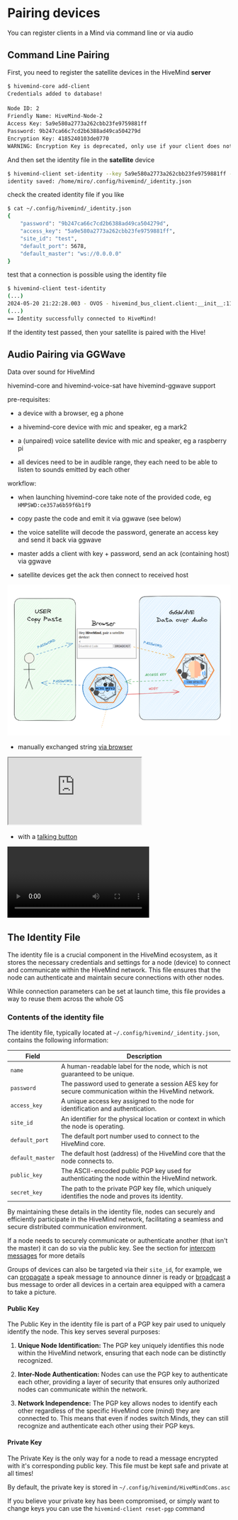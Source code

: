 # Pairing devices

You can register clients in a Mind via command line or via audio

## Command Line Pairing

First, you need to register the satellite devices in the HiveMind **server**

```bash
$ hivemind-core add-client
Credentials added to database!

Node ID: 2
Friendly Name: HiveMind-Node-2
Access Key: 5a9e580a2773a262cbb23fe9759881ff
Password: 9b247ca66c7cd2b6388ad49ca504279d
Encryption Key: 4185240103de0770
WARNING: Encryption Key is deprecated, only use if your client does not support password
```

And then set the identity file in the **satellite** device
```bash
$ hivemind-client set-identity --key 5a9e580a2773a262cbb23fe9759881ff --password 9b247ca66c7cd2b6388ad49ca504279d --host 0.0.0.0 --port 5678 --siteid test
identity saved: /home/miro/.config/hivemind/_identity.json
```

check the created identity file if you like
```bash
$ cat ~/.config/hivemind/_identity.json
{
    "password": "9b247ca66c7cd2b6388ad49ca504279d",
    "access_key": "5a9e580a2773a262cbb23fe9759881ff",
    "site_id": "test",
    "default_port": 5678,
    "default_master": "ws://0.0.0.0"
}
```

test that a connection is possible using the identity file
```bash
$ hivemind-client test-identity
(...)
2024-05-20 21:22:28.003 - OVOS - hivemind_bus_client.client:__init__:112 - INFO - Session ID: 34d75c93-4e65-4ea9-b5f4-87169dcfda01
(...)
== Identity successfully connected to HiveMind!
```

If the identity test passed, then your satellite is paired with the Hive!

## Audio Pairing via GGWave

Data over sound for HiveMind

hivemind-core and hivemind-voice-sat have hivemind-ggwave support

pre-requisites:

- a device with a browser, eg a phone

- a hivemind-core device with mic and speaker, eg a mark2

- a (unpaired) voice satellite device with mic and speaker, eg a raspberry pi

- all devices need to be in audible range, they each need to be able to listen to sounds emitted by each other

workflow:

- when launching hivemind-core take note of the provided code, eg `HMPSWD:ce357a6b59f6b1f9`

- copy paste the code and emit it via ggwave (see below)

- the voice satellite will decode the password, generate an access key and send it back via ggwave

- master adds a client with key + password, send an ack (containing host) via ggwave

- satellite devices get the ack then connect to received host

![img_9.png](img_9.png)

- manually exchanged string [via browser](https://jarbashivemind.github.io/hivemind-ggwave/)
  
<iframe src="https://jarbashivemind.github.io/hivemind-ggwave"></iframe>

- with a [talking button](https://github.com/ggerganov/ggwave/discussions/27)

<video src="https://user-images.githubusercontent.com/1991296/166411509-5e1b9bcb-3655-40b1-9dc3-9bec72889dcf.mp4" width="320"></video>


## The Identity File

The identity file is a crucial component in the HiveMind ecosystem, as it stores the necessary credentials and settings for a node (device) to connect and communicate within the HiveMind network. This file ensures that the node can authenticate and maintain secure connections with other nodes.

While connection parameters can be set at launch time, this file provides a way to reuse them across the whole OS

### Contents of the identity file

The identity file, typically located at `~/.config/hivemind/_identity.json`, contains the following information:

| Field           | Description                                                                                  |
|-----------------|----------------------------------------------------------------------------------------------|
| `name`          | A human-readable label for the node, which is not guaranteed to be unique.                   |
| `password`      | The password used to generate a session AES key for secure communication within the HiveMind network. |
| `access_key`    | A unique access key assigned to the node for identification and authentication.              |
| `site_id`       | An identifier for the physical location or context in which the node is operating.           |
| `default_port`  | The default port number used to connect to the HiveMind core.                                |
| `default_master`| The default host (address) of the HiveMind core that the node connects to.                   |
| `public_key`    | The ASCII-encoded public PGP key used for authenticating the node within the HiveMind network.|
| `secret_key`    | The path to the private PGP key file, which uniquely identifies the node and proves its identity. |

By maintaining these details in the identity file, nodes can securely and efficiently participate in the HiveMind network, facilitating a seamless and secure distributed communication environment.

If a node needs to securely communicate or authenticate another (that isn't the master) it can do so via the public key. See the section for [intercom messages](https://jarbashivemind.github.io/HiveMind-community-docs/12_hive/#intercom) for more details

Groups of devices can also be targeted via their `site_id`, for example, we can [propagate](https://jarbashivemind.github.io/HiveMind-community-docs/04_protocol/#propagate-message) a speak message to announce dinner is ready or [broadcast](https://jarbashivemind.github.io/HiveMind-community-docs/04_protocol/#broadcast-message) a bus message to order all devices in a certain area equipped with a camera to take a picture. 

#### Public Key

The Public Key in the identity file is part of a PGP key pair used to uniquely identify the node. This key serves several purposes:

1. **Unique Node Identification:** The PGP key uniquely identifies this node within the HiveMind network, ensuring that each node can be distinctly recognized.
   
2. **Inter-Node Authentication:** Nodes can use the PGP key to authenticate each other, providing a layer of security that ensures only authorized nodes can communicate within the network.

3. **Network Independence:** The PGP key allows nodes to identify each other regardless of the specific HiveMind core (mind) they are connected to. This means that even if nodes switch Minds, they can still recognize and authenticate each other using their PGP keys.

#### Private Key

The Private Key is the only way for a node to read a message encrypted with it's corresponding public key. This file must be kept safe and private at all times!

By default, the private key is stored in `~/.config/hivemind/HiveMindComs.asc`

If you believe your private key has been compromised, or simply want to change keys you can use the `hivemind-client reset-pgp` command
